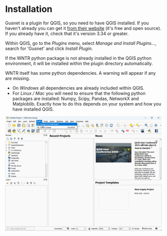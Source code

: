 # Installation

Gusnet is a plugin for QGIS, so you need to have QGIS installed.  If you haven't already you can get it [from their website](https://www.qgis.org/download/) (it's free and open source). If you already have it, check that it's version 3.34 or greater.

Within QGIS, go to the *Plugins* menu, select *Manage and Install Plugins...*,  search for 'Gusnet' and click *Install Plugin*.

If the WNTR python package is not already installed in the QGIS python environment, it will be installed within the plugin directory automatically.

WNTR itself has some python dependencies. A warning will appear if any are missing.
* On *Windows* all dependencies are already included within QGIS.
* For *Linux / Mac* you will need to ensure that the following python packages are installed: Numpy, Scipy, Pandas, NetworkX and Matploblib. Exactly how to do this depends on your system and how you have installed QGIS.


![](../_static/install.gif)
